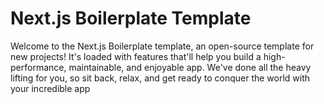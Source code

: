 # Next.js Boilerplate Template

Welcome to the Next.js Boilerplate template, an open-source template for new projects! It's loaded with features that'll help you build a high-performance, maintainable, and enjoyable app. We've done all the heavy lifting for you, so sit back, relax, and get ready to conquer the world with your incredible app
